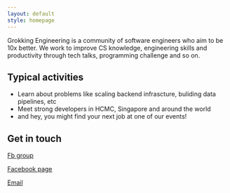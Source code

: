```yaml
---
layout: default
style: homepage
---
```


Grokking Engineering is a community of software engineers who aim to be 10x better. We work to improve CS knowledge, engineering skills and productivity through tech talks, programming challenge and so on.


## Typical activities

- Learn about problems like scaling backend infrascture, buliding data pipelines, etc
- Meet strong developers in HCMC, Singapore and around the world
- and hey, you might find your next job at one of our events!

## Get in touch

<div class="contact">
  <div class="channel"><a href="https://www.facebook.com/groups/grokkingengineering">
    <i class="fa fa-facebook fa-4x"></i>
    <p>Fb group</p>
  </a></div>
  <div class="channel"><a href="https://www.facebook.com/grokking.engineering">
    <i class="fa fa-bookmark-o fa-4x"></i>
    <p>Facebook page</p>
  </a></div>
  <div class="channel"><a href="mailto: admin@grokkingengineering.org">
    <i class="fa fa-envelope-o fa-4x"></i>
    <p>Email</p>
  </a></div>
</div>
